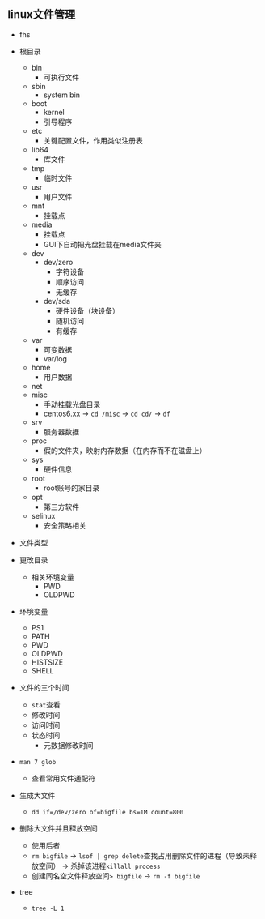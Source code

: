 ## linux文件管理

- fhs
- 根目录
    - bin
        - 可执行文件
    - sbin
        - system bin
    - boot
        - kernel
        - 引导程序
    - etc
        - 关键配置文件，作用类似注册表
    - lib64
        - 库文件
    - tmp
        - 临时文件
    - usr
        - 用户文件
    - mnt
        - 挂载点
    - media
        - 挂载点
        - GUI下自动把光盘挂载在media文件夹
    - dev
        - dev/zero
            - 字符设备
            - 顺序访问
            - 无缓存
        - dev/sda
            - 硬件设备（块设备）
            - 随机访问
            - 有缓存
    - var
        - 可变数据
        - var/log
    - home
        - 用户数据
    - net
    - misc
        - 手动挂载光盘目录
        - centos6.xx -> `cd /misc` -> `cd cd/` -> `df`
    - srv
        - 服务器数据
    - proc
        - 假的文件夹，映射内存数据（在内存而不在磁盘上）
    - sys
        - 硬件信息
    - root
        - root账号的家目录
    - opt
        - 第三方软件
    - selinux
        - 安全策略相关

- 文件类型
- 更改目录
    - 相关环境变量
        - PWD
        - OLDPWD
- 环境变量
    - PS1
    - PATH
    - PWD
    - OLDPWD
    - HISTSIZE
    - SHELL
- 文件的三个时间
    - `stat`查看
    - 修改时间
    - 访问时间
    - 状态时间
        - 元数据修改时间
- `man 7 glob`
    - 查看常用文件通配符
- 生成大文件
    - `dd if=/dev/zero of=bigfile bs=1M count=800`
- 删除大文件并且释放空间
    - 使用后者
    - `rm bigfile` -> `lsof | grep delete`查找占用删除文件的进程（导致未释放空间） -> 杀掉该进程`killall process`
    - 创建同名空文件释放空间`> bigfile` -> `rm -f bigfile`
- tree
    - `tree -L 1`



